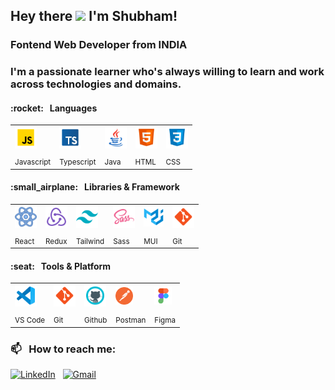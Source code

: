 <h2>Hey there <img src="https://media.giphy.com/media/hvRJCLFzcasrR4ia7z/giphy.gif" width="30"> I'm Shubham! &nbsp;</h2>
 <p>
    <h3> Fontend Web Developer from INDIA </h3>
    <h3> I'm a passionate learner who's always willing to learn and work across technologies and domains.</h3>
</p>

<!-- </br> -->
<!-- <h2> :toolbox: &nbsp; Languages and Tools </h2> -->

<h4> :rocket: &nbsp; Languages </h4>
<table >
	<tr>	
		<td >
			<img src="./Assets/js.svg" width="35"/>
		</td>
		<td >
			<img src="./Assets/typescript.svg" width="35"/>
		</td>
		<td>
			<img src="./Assets/java.svg" width="35"/>
		</td>
		<td>
			<img src="./Assets/html.svg" width="35"/>
		</td>
		<td >
			<img src="./Assets/css.svg" width="35"/>
		</td>
  </tr>
     <tr>
     <td><sub>Javascript</sub></td>
     <td><sub>Typescript</sub></td>
     <td><sub>Java</sub></td>
     <td><sub>HTML</sub></td>
     <td><sub>CSS</sub></td>
  </tr>
</table>

<h4 width="100%">:small_airplane: &nbsp; Libraries & Framework</h4>
<table>
	<tr>
		<td >
			<img src="./Assets/react.svg" width="35"/>
		</td>
		<td >
			<img src="./Assets/redux.svg" width="35"/>
		</td>	
		<td >
			<img src="./Assets/tailwindcss.svg" width="35"/>
		</td>
		<td>
			<img src="./Assets/sass.svg" width="35"/>
		</td>
		<td>
			<img src="./Assets/material.svg" width="32"/>
		</td>
  	        <td>
			<img src="./Assets/git.svg" width="35"/>
		</td>
  </tr>
     <tr>
         <td><sub>React</sub></td>
         <td><sub>Redux</sub></td>
         <td><sub>Tailwind</sub></td>
         <td><sub>Sass</sub></td>
         <td><sub>MUI</sub></td>
         <td><sub>Git</sub></td>
     </tr>
</table>

<h4 width="100%">:seat: &nbsp; Tools & Platform</h4>
<table>
	<tr>
		<td>
			<img src="./Assets/vscode.svg" width="35"/>
		</td>
  	        <td>
			<img src="./Assets/git.svg" width="35"/>
		</td>
  	         <td>
			<img src="./Assets/github.svg" width="35"/>
		</td>
		<td>
			<img src="./Assets/postman2.png" width="28"/>
		</td>
		<td>
			<img src="./Assets/figma.svg" width="28"/>
		</td>
		
  </tr>
     <tr>
	 <td><sub>VS Code</sub></td>
         <td><sub>Git</sub></td>
	 <td><sub>Github</sub></td>
	 <td><sub>Postman</sub></td>
	 <td><sub>Figma</sub></td>    
     </tr>
</table>

<!-- <br/> -->

<!--  <h2 align="center">🔥  Github Stats</h2> -->
<!--  <a href="https://github.com/im-shubhamsharma"><img width="48%" src="http://github-readme-stats.vercel.app/api?username=im-shubhamsharma&layout=compact&theme=radical&title_color=ff3068"></a>  &nbsp; &nbsp; -->
<!-- <a href="https://github.com/im-shubhamsharma"><img width="48%" src="http://github-readme-streak-stats.herokuapp.com/?user=im-shubhamsharma&layout=compact&theme=radical&date_format=M%20j%5B%2C%20Y%5D&ring=ff3068&fire=ff3068&sideNums=ff3068"></a> -->
  
<!--  <h3>🔝 Most used languages</h3>
<p align="left">
	<a href="https://github.com/im-shubhamsharma"><img alt="languages" src="https://github-readme-stats.vercel.app/api/top-langs/?username=im-shubhamsharma&layout=compact&theme=radical&title_color=ff3068" /></a>
</p> -->

<!-- <br/> -->
<!-- <h2>📫 &nbsp; How to reach me:</h2> -->
<h3>📫 &nbsp; How to reach me:</h3>
<p>
<a href="https://www.linkedin.com/in/im-shubhamsharma"><img alt="LinkedIn" src="https://img.shields.io/badge/linkedin%20-%230077B5.svg?&style=flat&logo=linkedin&logoColor=white"/></a> &nbsp;
<a href="mailto:im.shubhamsharma002@gmail.com"><img alt="Gmail" src="https://img.shields.io/badge/Gmail-D14836?style=flat&logo=gmail&logoColor=white" /></a> &nbsp;
</p>


